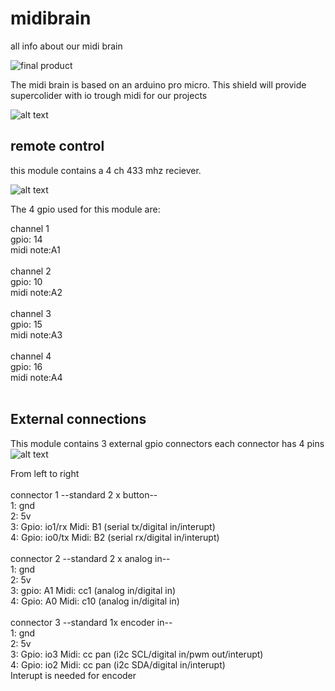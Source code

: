 # midibrain
all info about our midi brain

![final product](https://github.com/buymecookies/midibrain/assets/75701354/ffa3f018-6e46-451a-be11-b2918a3ee354)

The midi brain is based on an arduino pro micro. 
This shield will provide supercolider with io trough midi for our projects 


![alt text](https://www.bitsandparts.nl/partpics/0001FUNDUINOMINILEONARDO%5E3_hi.jpg)

## remote control

this module contains a 4 ch 433 mhz reciever. 

![alt text](https://hobbycomponents.com/2346-large_default/4-channel-433mhz-wireless-receiver-with-remote-fob.jpg)

The 4 gpio used for this module are: <br>

channel 1<br>
gpio: 14<br>
midi note:A1 <br>
<br>
channel 2<br>
gpio: 10<br>
midi note:A2 <br>
<br>
channel 3<br>
gpio: 15 <br>
midi note:A3 <br>
<br>
channel 4 <br>
gpio: 16<br>
midi note:A4 <br>
<br>


## External connections 
This module contains 3 external gpio connectors each connector has 4 pins <br>
![alt text](https://ae01.alicdn.com/kf/S81bbad23b49a4bfc8301678cb47c2a1dB/5-Paar-15edg-Kf2edg-3-5Mm-3-81Mm-3-96Mm-5-08Mm-Pcb-Schroef-Klemmenblok-2.jpg_80x80.jpg_.webp)<br>


From left to right<br>
<br>
connector 1 --standard 2 x button-- <br>
1: gnd <br>
2: 5v <br>
3: Gpio: io1/rx Midi: B1 (serial tx/digital in/interupt) <br>
4: Gpio: io0/tx Midi: B2 (serial rx/digital in/interupt) <br>
<br>
connector 2 --standard 2 x analog in-- <br>
1: gnd <br>
2: 5v <br>
3: gpio: A1 Midi: cc1 (analog in/digital in) <br>
4: Gpio: A0 Midi: c10 (analog in/digital in) <br>
<br>
connector 3 --standard 1x encoder in-- <br>
1: gnd <br>
2: 5v <br>
3: Gpio: io3 Midi: cc pan (i2c SCL/digital in/pwm out/interupt)<br>
4: Gpio: io2 Midi: cc pan (i2c SDA/digital in/interupt)<br>
Interupt is needed for encoder
